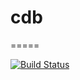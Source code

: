 # cdb
=====

[![Build Status](https://travis-ci.org/ycjonlin/cdb.svg?branch=master)](https://travis-ci.org/ycjonlin/cdb)
